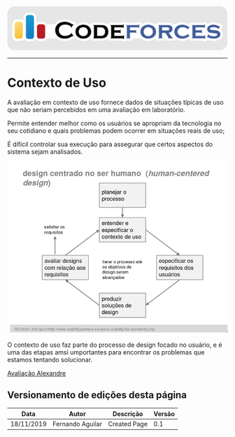 <span style="margin-left: 0%; padding-top: 3%;">![Codeforces Logo](../../images/codeforces.png)</span>

***

# Contexto de Uso

A avaliação em contexto de uso fornece dados de situações típicas de uso que não seriam percebidos em uma avaliação em laboratório.

Permite entender melhor como os usuários se apropriam da tecnologia no seu cotidiano e quais problemas podem ocorrer em situações reais de uso;

É difícil controlar sua execução para assegurar que certos aspectos do sistema sejam analisados.

![Human Centered Design](./images/human_centered_design.png)

O contexto de uso faz parte do processo de design focado no usuário, e é uma das etapas amsi umportantes para encontrar os problemas que estamos tentando solucionar.

[Avaliação Alexandre](avaliacao_alexandre.md)

## Versionamento de edições desta página

| Data | Autor | Descrição | Versão |
|------|-------|-----------|--------|
| 18/11/2019 | Fernando Aguilar | Created Page| 0.1 |